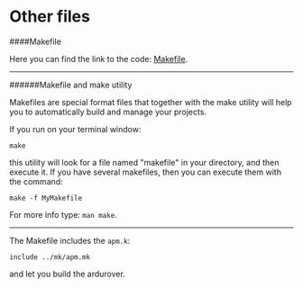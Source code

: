 # Other files

####Makefile

Here you can find the link to the code: [Makefile](https://github.com/BeaglePilot/ardupilot/blob/master/APMrover2/Makefile).

---

######Makefile and make utility

Makefiles are special format files that together with the make utility will help you to automatically build and manage your projects.

If you run on your terminal window:
```
make
```
this utility will look for a file named "makefile" in your directory, and then execute it.
If you have several makefiles, then you can execute them with the command:
```
make -f MyMakefile
```
For more info type: `man make`.

---

The Makefile includes the `apm.k`:
```
include ../mk/apm.mk
```
and let you build the ardurover.
